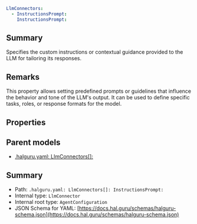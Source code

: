 <!--
title: InstructionsPrompt
version: 1.0.0+985fa281609b0afa8cea033581aabacb4efd2baa
generated: true
date: 2025-04-05T19:13:16Z
node: This file is generated by the command-line program: `halguru manual --generate-docs`
-->


```yaml
LlmConnectors:
  - InstructionsPrompt:
    InstructionsPrompt:
```

## Summary

Specifies the custom instructions or contextual guidance provided to the LLM for tailoring its responses.

## Remarks

This property allows setting predefined prompts or guidelines that influence the behavior and tone of the LLM's output.
It can be used to define specific tasks, roles, or response formats for the model.

## Properties


## Parent models

* [.halguru.yaml: LlmConnectors[]:]((halguru)-llmconnectors-list.md)
## Summary

* Path: `.halguru.yaml: LlmConnectors[]: InstructionsPrompt:`
* Internal type: `LlmConnector`
* Internal root type: `AgentConfiguration`
* JSON Schema for YAML: [https://docs.hal.guru/schemas/halguru-schema.json](https://docs.hal.guru/schemas/halguru-schema.json)
